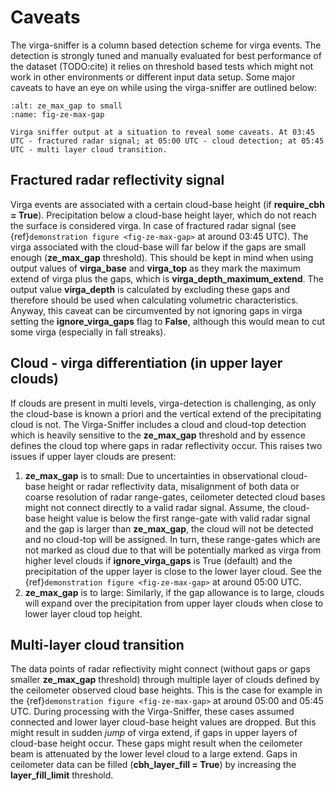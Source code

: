 # Caveats
The virga-sniffer is a column based detection scheme for virga events. The detection is strongly tuned and manually evaluated for best performance of the dataset (TODO:cite) it relies on threshold 
based tests which might not work in other environments or different input data setup. Some major caveats to have an eye on while using the virga-sniffer are outlined below:

```{figure} ../docs/images/vs_demonstration_maxgap_multilayer.jpg
:alt: ze_max_gap to small
:name: fig-ze-max-gap

Virga sniffer output at a situation to reveal some caveats. At 03:45 UTC - fractured radar signal; at 05:00 UTC - cloud detection; at 05:45 UTC - multi layer cloud transition.
```

## Fractured radar reflectivity signal
Virga events are associated with a certain cloud-base height (if **require_cbh = True**). Precipitation below a cloud-base height layer, which do not reach the surface is considered virga. In case 
of fractured radar signal (see {ref}`demonstration figure <fig-ze-max-gap>` at around 03:45 UTC). The virga associated with the cloud-base will far below if the gaps are small enough 
(**ze_max_gap** threshold). This should be kept in mind when using output values of **virga_base** and **virga_top** as they mark the maximum extend of virga plus the gaps, which is 
**virga_depth_maximum_extend**. The output value **virga_depth** is calculated by excluding these gaps and therefore should be used when calculating volumetric characteristics. Anyway, this caveat 
can be circumvented by not ignoring gaps in virga setting the **ignore_virga_gaps** flag to **False**, although this would mean to cut some virga (especially in fall streaks). 

## Cloud - virga differentiation (in upper layer clouds)
If clouds are present in multi levels, virga-detection is challenging, as only the cloud-base is known a priori and the vertical extend of the precipitating cloud is not. The Virga-Sniffer 
includes a cloud and cloud-top detection which is heavily sensitive to the **ze_max_gap** threshold and by essence defines the cloud top where gaps in radar reflectivity occur. This raises two 
issues if upper layer clouds are present:
 1. **ze_max_gap** is to small: Due to uncertainties in observational cloud-base height or radar reflectivity data, misalignment of both data or coarse resolution of radar range-gates, 
    ceilometer detected cloud bases might not connect directly to a valid radar signal. Assume, the cloud-base height value is below the first range-gate with valid radar signal and the gap is 
    larger than **ze_max_gap**, the cloud will not be detected and no cloud-top will be assigned. In turn, these range-gates which are not marked as cloud due to that will be potentially marked as 
    virga from higher level clouds if **ignore_virga_gaps** is True (default) and the precipitation of the upper layer is close to the lower layer cloud. See the {ref}`demonstration figure <fig-ze-max-gap>` at 
    around 05:00 UTC. 
 2. **ze_max_gap** is to large: Similarly, if the gap allowance is to large, clouds will expand over the precipitation from upper layer clouds when close to lower layer cloud top height. 

## Multi-layer cloud transition
The data points of radar reflectivity might connect (without gaps or gaps smaller **ze_max_gap** threshold) through multiple layer of clouds defined by the ceilometer observed cloud base heights. 
This is the case for example in  the {ref}`demonstration figure <fig-ze-max-gap>` at around 05:00 and 05:45 UTC. During processing with the Virga-Sniffer, these cases assumed connected and lower 
layer cloud-base height values are dropped. But this might result in sudden *jump* of virga extend, if gaps in upper layers of cloud-base height occur. These gaps might result when the ceilometer 
beam is attenuated by the lower level cloud to a large extend. Gaps in ceilometer data can be filled (**cbh_layer_fill = True**) by increasing the **layer_fill_limit** threshold.
